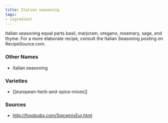 ```yaml
---
title: Italian seasoning
tags:
- ingredient
---
```

Italian seasoning equal parts basil, marjoram, oregano, rosemary, sage, and thyme. For a more elaborate recipe, consult the Italian Seasoning posting on RecipeSource.com.

### Other Names

* Italian seasoning

### Varieties

* [[european-herb-and-spice-mixes]]

### Sources
* http://foodsubs.com/SpicemixEur.html
